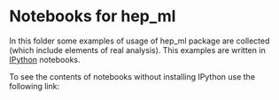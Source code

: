 # Notebooks for hep_ml

In this folder some examples of usage of hep_ml package are collected (which include elements of real analysis).
This examples are written in [IPython](ipython.org) notebooks.

To see the contents of notebooks without installing IPython use the following link:

